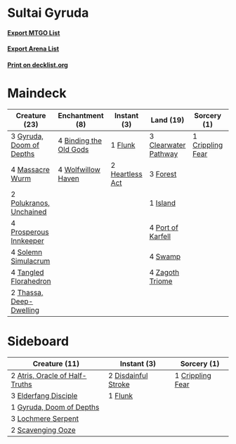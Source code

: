 # Sultai Gyruda

#### [Export MTGO List](../collection/Sultai%20Gyruda/Sultai%20Gyruda.txt)
#### [Export Arena List](../collection/Sultai%20Gyruda/Sultai%20Gyruda_arena.txt)
#### [Print on decklist.org](http://decklist.org/?deckmain=2%09Barkchannel%20Pathway%0A4%09Binding%20the%20Old%20Gods%0A3%09Clearwater%20Pathway%0A1%09Crippling%20Fear%0A4%09Darkbore%20Pathway%0A1%09Flunk%0A3%09Forest%0A3%09Gyruda,%20Doom%20of%20Depths%0A2%09Heartless%20Act%0A1%09Island%0A4%09Massacre%20Wurm%0A2%09Polukranos,%20Unchained%0A4%09Port%20of%20Karfell%0A4%09Prosperous%20Innkeeper%0A4%09Solemn%20Simulacrum%0A4%09Swamp%0A4%09Tangled%20Florahedron%0A2%09Thassa,%20Deep-Dwelling%0A4%09Wolfwillow%20Haven%0A4%09Zagoth%20Triome&deckside=2%09Atris,%20Oracle%20of%20Half-Truths%0A1%09Crippling%20Fear%0A2%09Disdainful%20Stroke%0A3%09Elderfang%20Disciple%0A1%09Flunk%0A1%09Gyruda,%20Doom%20of%20Depths%0A3%09Lochmere%20Serpent%0A2%09Scavenging%20Ooze)
# Maindeck

|                                           Creature (23)                                           |                                         Enchantment (8)                                         |                                       Instant (3)                                        |                                           Land (19)                                           |                                        Sorcery (1)                                        |     Unknown (6)     |
|---------------------------------------------------------------------------------------------------|-------------------------------------------------------------------------------------------------|------------------------------------------------------------------------------------------|-----------------------------------------------------------------------------------------------|-------------------------------------------------------------------------------------------|---------------------|
|3 [Gyruda, Doom of Depths](http://gatherer.wizards.com/Pages/Card/Details.aspx?multiverseid=479741)|4 [Binding the Old Gods](http://gatherer.wizards.com/Pages/Card/Details.aspx?multiverseid=503822)|1 [Flunk](http://gatherer.wizards.com/Pages/Card/Details.aspx?multiverseid=513548)        |3 [Clearwater Pathway](http://gatherer.wizards.com/Pages/Card/Details.aspx?multiverseid=491913)|1 [Crippling Fear](http://gatherer.wizards.com/Pages/Card/Details.aspx?multiverseid=503690)|2 Barkchannel Pathway|
|4 [Massacre Wurm](http://gatherer.wizards.com/Pages/Card/Details.aspx?multiverseid=214044)         |4 [Wolfwillow Haven](http://gatherer.wizards.com/Pages/Card/Details.aspx?multiverseid=476456)    |2 [Heartless Act](http://gatherer.wizards.com/Pages/Card/Details.aspx?multiverseid=479611)|3 [Forest](http://gatherer.wizards.com/Pages/Card/Details.aspx?multiverseid=439860)            |                                                                                           |4 Darkbore Pathway   |
|2 [Polukranos, Unchained](http://gatherer.wizards.com/Pages/Card/Details.aspx?multiverseid=476475) |                                                                                                 |                                                                                          |1 [Island](http://gatherer.wizards.com/Pages/Card/Details.aspx?multiverseid=439857)            |                                                                                           |                     |
|4 [Prosperous Innkeeper](http://gatherer.wizards.com/Pages/Card/Details.aspx?multiverseid=527487)  |                                                                                                 |                                                                                          |4 [Port of Karfell](http://gatherer.wizards.com/Pages/Card/Details.aspx?multiverseid=503885)   |                                                                                           |                     |
|4 [Solemn Simulacrum](http://gatherer.wizards.com/Pages/Card/Details.aspx?multiverseid=389682)     |                                                                                                 |                                                                                          |4 [Swamp](http://gatherer.wizards.com/Pages/Card/Details.aspx?multiverseid=439858)             |                                                                                           |                     |
|4 [Tangled Florahedron](http://gatherer.wizards.com/Pages/Card/Details.aspx?multiverseid=491859)   |                                                                                                 |                                                                                          |4 [Zagoth Triome](http://gatherer.wizards.com/Pages/Card/Details.aspx?multiverseid=479779)     |                                                                                           |                     |
|2 [Thassa, Deep-Dwelling](http://gatherer.wizards.com/Pages/Card/Details.aspx?multiverseid=476322) |                                                                                                 |                                                                                          |                                                                                               |                                                                                           |                     |


# Sideboard

|                                              Creature (11)                                              |                                         Instant (3)                                          |                                        Sorcery (1)                                        |
|---------------------------------------------------------------------------------------------------------|----------------------------------------------------------------------------------------------|-------------------------------------------------------------------------------------------|
|2 [Atris, Oracle of Half-Truths](http://gatherer.wizards.com/Pages/Card/Details.aspx?multiverseid=476460)|2 [Disdainful Stroke](http://gatherer.wizards.com/Pages/Card/Details.aspx?multiverseid=420705)|1 [Crippling Fear](http://gatherer.wizards.com/Pages/Card/Details.aspx?multiverseid=503690)|
|3 [Elderfang Disciple](http://gatherer.wizards.com/Pages/Card/Details.aspx?multiverseid=503702)          |1 [Flunk](http://gatherer.wizards.com/Pages/Card/Details.aspx?multiverseid=513548)            |                                                                                           |
|1 [Gyruda, Doom of Depths](http://gatherer.wizards.com/Pages/Card/Details.aspx?multiverseid=479741)      |                                                                                              |                                                                                           |
|3 [Lochmere Serpent](http://gatherer.wizards.com/Pages/Card/Details.aspx?multiverseid=473157)            |                                                                                              |                                                                                           |
|2 [Scavenging Ooze](http://gatherer.wizards.com/Pages/Card/Details.aspx?multiverseid=420783)             |                                                                                              |                                                                                           |


